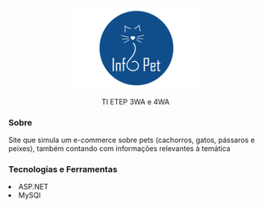 <div align="center"><img src="infopet.png" width="50%" /></div>
<p align="center">TI ETEP 3WA e 4WA</p>

<h3>Sobre</h3>
<p>Site que simula um e-commerce sobre pets (cachorros, gatos, pássaros e peixes), também contando com informações relevantes à temática</p>

<h3>Tecnologias e Ferramentas</h3>
<li>ASP.NET</li>
<li>MySQl</li>
